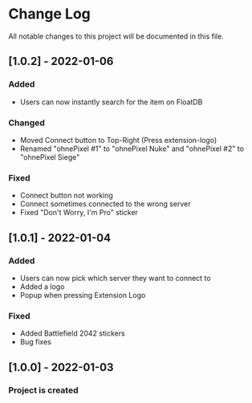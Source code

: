 # Change Log
All notable changes to this project will be documented in this file.
 
## [1.0.2] - 2022-01-06

### Added
- Users can now instantly search for the item on FloatDB

### Changed
- Moved Connect button to Top-Right (Press extension-logo)
- Renamed "ohnePixel #1" to "ohnePixel Nuke" and "ohnePixel #2" to "ohnePixel Siege"

### Fixed
- Connect button not working
- Connect sometimes connected to the wrong server
- Fixed "Don't Worry, I'm Pro" sticker

 
## [1.0.1] - 2022-01-04

### Added
- Users can now pick which server they want to connect to
- Added a logo
- Popup when pressing Extension Logo

### Fixed
- Added Battlefield 2042 stickers
- Bug fixes


## [1.0.0] - 2022-01-03
 
### Project is created
 
